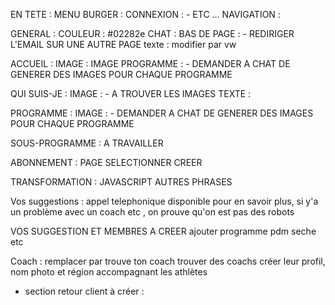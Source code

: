 EN TETE :
    MENU BURGER :
        <!-- -CREER DES SECTIONS A L'INTERIEUR  -->
    CONNEXION : 
        <!-- - CREER UNE PAGE CONNEXION -->
        - ETC ...
    NAVIGATION :
        <!-- - ESPACER CHAQUE SECTION  -->
        <!-- - AGRANDIR  -->

GENERAL : 
    COULEUR :
        <!-- - TROUVER LA COULEUR QUAND ON MELANGE LES DEUX MEME COULEUR (OUTILS EN SCREEN) --> #02282e
    CHAT :
        <!-- - A CREER -->
    BAS DE PAGE :
        - REDIRIGER L'EMAIL SUR UNE AUTRE PAGE
    texte :
        modifier par vw

ACCUEIL :
    IMAGE :
        <!-- - DEMANDER A CHAT DE LA MODIFIER  -->
    IMAGE PROGRAMME :
        - DEMANDER A CHAT DE GENERER DES IMAGES POUR CHAQUE PROGRAMME
    
QUI SUIS-JE :
    IMAGE : 
        - A TROUVER LES IMAGES
    TEXTE :
        <!-- - TAILLE A VERIFIER -->

PROGRAMME :
    IMAGE :
        - DEMANDER A CHAT DE GENERER DES IMAGES POUR CHAQUE PROGRAMME

SOUS-PROGRAMME :
    A TRAVAILLER

ABONNEMENT : 
    PAGE SELECTIONNER CREER

TRANSFORMATION :
    JAVASCRIPT
    AUTRES PHRASES

Vos suggestions : 
    appel telephonique disponible pour en savoir plus, si y'a un problème avec un coach etc , on prouve qu'on est pas des robots

VOS SUGGESTION ET MEMBRES
    A CREER
    ajouter programme pdm seche etc 


Coach : remplacer par trouve ton coach
    trouver des coachs
    créer leur profil, nom photo et région
    accompagnant les athlètes

- section retour client à créer :


